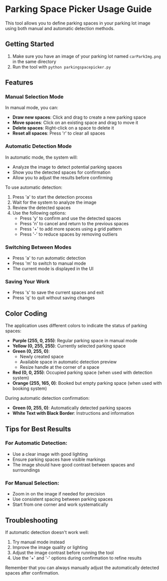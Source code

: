 # Parking Space Picker Usage Guide

This tool allows you to define parking spaces in your parking lot image using both manual and automatic detection methods.

## Getting Started

1. Make sure you have an image of your parking lot named `carParkImg.png` in the same directory
2. Run the tool with `python parkingspacepicker.py`

## Features

### Manual Selection Mode

In manual mode, you can:
- **Draw new spaces**: Click and drag to create a new parking space
- **Move spaces**: Click on an existing space and drag to move it
- **Delete spaces**: Right-click on a space to delete it
- **Reset all spaces**: Press 'r' to clear all spaces

### Automatic Detection Mode

In automatic mode, the system will:
- Analyze the image to detect potential parking spaces
- Show you the detected spaces for confirmation
- Allow you to adjust the results before confirming

To use automatic detection:
1. Press 'a' to start the detection process
2. Wait for the system to analyze the image
3. Review the detected spaces
4. Use the following options:
   - Press 'y' to confirm and use the detected spaces
   - Press 'n' to cancel and return to the previous spaces
   - Press '+' to add more spaces using a grid pattern
   - Press '-' to reduce spaces by removing outliers

### Switching Between Modes

- Press 'a' to run automatic detection
- Press 'm' to switch to manual mode
- The current mode is displayed in the UI

### Saving Your Work

- Press 's' to save the current spaces and exit
- Press 'q' to quit without saving changes

## Color Coding

The application uses different colors to indicate the status of parking spaces:

- **Purple (255, 0, 255)**: Regular parking space in manual mode
- **Yellow (0, 255, 255)**: Currently selected parking space
- **Green (0, 255, 0)**: 
  - Newly created space
  - Available space in automatic detection preview
  - Resize handle at the corner of a space
- **Red (0, 0, 255)**: Occupied parking space (when used with detection system)
- **Orange (255, 165, 0)**: Booked but empty parking space (when used with booking system)

During automatic detection confirmation:
- **Green (0, 255, 0)**: Automatically detected parking spaces
- **White Text with Black Border**: Instructions and information

## Tips for Best Results

### For Automatic Detection:
- Use a clear image with good lighting
- Ensure parking spaces have visible markings
- The image should have good contrast between spaces and surroundings

### For Manual Selection:
- Zoom in on the image if needed for precision
- Use consistent spacing between parking spaces
- Start from one corner and work systematically

## Troubleshooting

If automatic detection doesn't work well:
1. Try manual mode instead
2. Improve the image quality or lighting
3. Adjust the image contrast before running the tool
4. Use the '+' and '-' options during confirmation to refine results

Remember that you can always manually adjust the automatically detected spaces after confirmation.